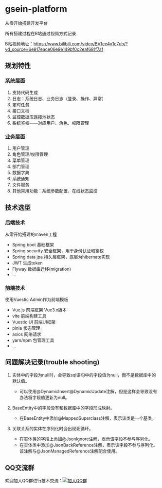 # gsein-platform
从零开始搭建开发平台

所有搭建过程在B站通过视频方式记录

B站视频地址：https://www.bilibili.com/video/BV1ee4y1c7ub/?vd_source=6e917eace06e9e149bf0c2eaf681f7af

## 规划特性
### 系统层面
1. 支持代码生成
2. 日志：系统日志、业务日志（登录、操作、异常）
3. 定时任务
4. 接口文档
5. 监控数据库连接池状态
6. 系统鉴权——对应用户、角色、权限管理

### 业务层面
1. 用户管理
2. 角色管理/权限管理
3. 菜单管理
4. 部门管理
5. 数据字典
6. 系统通知
7. 文件服务
8. 其他常用功能：系统参数配置、在线状态监控

## 技术选型
### 后端技术
从零开始搭建的maven工程
- Spring boot 基础框架
- Spring security 安全框架，用于身份认证和鉴权
- Spring data jpa 持久层框架，底层为hibernate实现
- JWT 生成token
- Flyway 数据库迁移(migration)
- ...

### 前端技术
使用Vuestic Admin作为前端模板
- Vue.js 前端框架 Vue3.x版本
- vite 前端构建工具
- Vuestic UI 前端UI框架
- pinia 状态管理
- axios 网络请求
- yarn/npm 包管理工具
- ...

## 问题解决记录(trouble shooting)
1. 实体中的字段为null时，会导致sql语句中的字段值为null，而不是数据库中的默认值。
    - 可以使用@DynamicInsert@DynamicUpdate注解，但是这样会导致没有办法将字段值更新为null。

2. BaseEntity中的字段没有和数据库中的字段形成映射。
    - 在BaseEntity中添加@MappedSuperclass注解，表示该类是一个基类。

3. 关联关系的实体在序列化时会出现死循环。
    - 在实体类的字段上添加@JsonIgnore注解，表示该字段不参与序列化。
    - 在实体类中添加@JsonBackReference注解，表示该字段不参与序列化。该注解与@JsonManagedReference注解配合使用。



## QQ交流群
欢迎加入QQ群进行技术交流：[![加入QQ群](https://img.shields.io/badge/763122883-blue.svg)](https://jq.qq.com/?_wv=1027&k=GfZCRmow)
